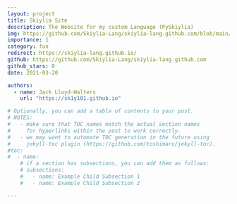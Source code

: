 ```yaml
---
layout: project
title: Skiylia Site
description: The Website for my custom Language (PySkiylia)
img: https://github.com/Skiylia-Lang/skiylia-lang.github.com/blob/main/Skiylia_Logo.svg
importance: 1
category: fun
redirect: https://skiylia-lang.github.io/
github: https://github.com/Skiylia-Lang/skiylia-lang.github.com
github_stars: 0
date: 2021-03-20

authors:
  - name: Jack Lloyd-Walters
    url: "https://sk1y101.github.io"

# Optionally, you can add a table of contents to your post.
# NOTES:
#   - make sure that TOC names match the actual section names
#     for hyperlinks within the post to work correctly.
#   - we may want to automate TOC generation in the future using
#     jekyll-toc plugin (https://github.com/toshimaru/jekyll-toc).
#toc:
#  - name:
    # if a section has subsections, you can add them as follows:
    # subsections:
    #   - name: Example Child Subsection 1
    #   - name: Example Child Subsection 2

---
```

